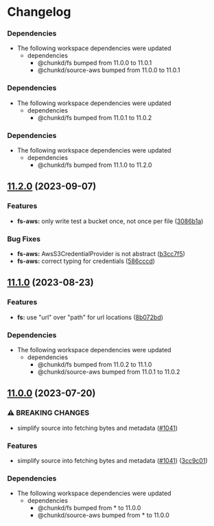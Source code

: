 # Changelog

### Dependencies

* The following workspace dependencies were updated
  * dependencies
    * @chunkd/fs bumped from 11.0.0 to 11.0.1
    * @chunkd/source-aws bumped from 11.0.0 to 11.0.1

### Dependencies

* The following workspace dependencies were updated
  * dependencies
    * @chunkd/fs bumped from 11.0.1 to 11.0.2

### Dependencies

* The following workspace dependencies were updated
  * dependencies
    * @chunkd/fs bumped from 11.1.0 to 11.2.0

## [11.2.0](https://github.com/blacha/chunkd/compare/fs-aws-v11.1.0...fs-aws-v11.2.0) (2023-09-07)


### Features

* **fs-aws:** only write test a bucket once, not once per file ([3086b1a](https://github.com/blacha/chunkd/commit/3086b1ad0b6842013024db07c3f94d4d2a112ce4))


### Bug Fixes

* **fs-aws:** AwsS3CredentialProvider is not abstract ([b3cc7f5](https://github.com/blacha/chunkd/commit/b3cc7f526ec8fe396f99ce795ee150bb1390bb58))
* **fs-aws:** correct typing for credentials ([586cccd](https://github.com/blacha/chunkd/commit/586cccd96f330893ef52b7b833b691d53b2c5d54))

## [11.1.0](https://github.com/blacha/chunkd/compare/fs-aws-v11.0.2...fs-aws-v11.1.0) (2023-08-23)


### Features

* **fs:** use "url" over "path" for url locations ([8b072bd](https://github.com/blacha/chunkd/commit/8b072bd21b70f6ba30b39d245f1f11b1a49021b5))


### Dependencies

* The following workspace dependencies were updated
  * dependencies
    * @chunkd/fs bumped from 11.0.2 to 11.1.0
    * @chunkd/source-aws bumped from 11.0.1 to 11.0.2

## [11.0.0](https://github.com/blacha/chunkd/compare/fs-aws-v10.0.9...fs-aws-v11.0.0) (2023-07-20)


### ⚠ BREAKING CHANGES

* simplify source into fetching bytes and metadata ([#1041](https://github.com/blacha/chunkd/issues/1041))

### Features

* simplify source into fetching bytes and metadata ([#1041](https://github.com/blacha/chunkd/issues/1041)) ([3cc9c01](https://github.com/blacha/chunkd/commit/3cc9c0193ebb6b8c704e977f7552544c840e65dd))


### Dependencies

* The following workspace dependencies were updated
  * dependencies
    * @chunkd/fs bumped from * to 11.0.0
    * @chunkd/source-aws bumped from * to 11.0.0

